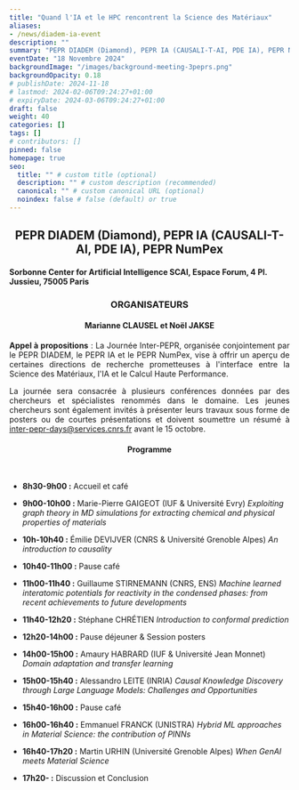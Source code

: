 ```yaml
---
title: "Quand l'IA et le HPC rencontrent la Science des Matériaux"
aliases:
- /news/diadem-ia-event
description: ""
summary: "PEPR DIADEM (Diamond), PEPR IA (CAUSALI-T-AI, PDE IA), PEPR NumPex"
eventDate: "18 Novembre 2024"
backgroundImage: "/images/background-meeting-3peprs.png"
backgroundOpacity: 0.18
# publishDate: 2024-11-18
# lastmod: 2024-02-06T09:24:27+01:00
# expiryDate: 2024-03-06T09:24:27+01:00
draft: false
weight: 40
categories: []
tags: []
# contributors: []
pinned: false
homepage: true
seo:
  title: "" # custom title (optional)
  description: "" # custom description (recommended)
  canonical: "" # custom canonical URL (optional)
  noindex: false # false (default) or true
---
```


<div align="center">

## PEPR DIADEM (Diamond), PEPR IA (CAUSALI-T-AI, PDE IA), PEPR NumPex

</div>

#### Sorbonne Center for Artificial Intelligence SCAI, Espace Forum, 4 Pl. Jussieu, 75005 Paris

<div align="center">

### ORGANISATEURS

#### Marianne CLAUSEL et Noël JAKSE

</div>

<div align="justify">

**Appel à propositions** : La Journée Inter-PEPR, organisée conjointement par le PEPR DIADEM, le PEPR IA et le PEPR NumPex, vise à offrir un aperçu de certaines directions de recherche prometteuses à l'interface entre la Science des Matériaux, l'IA et le Calcul Haute Performance.

La journée sera consacrée à plusieurs conférences données par des chercheurs et spécialistes renommés dans le domaine. Les jeunes chercheurs sont également invités à présenter leurs travaux sous forme de posters ou de courtes présentations et doivent soumettre un résumé à <a href="mailto:inter-pepr-days@services.cnrs.fr">inter-pepr-days@services.cnrs.fr</a> avant le 15 octobre.

</div>

<div align="center">

#### Programme

</div>

<br/>

- **8h30-9h00 :** Accueil et café

- **9h00-10h00 :** Marie-Pierre GAIGEOT (IUF & Université Evry) *Exploiting graph theory in MD simulations for extracting chemical and physical properties of materials*
- **10h-10h40 :** Émilie DEVIJVER (CNRS & Université Grenoble Alpes) *An introduction to causality*

- **10h40-11h00 :** Pause café

- **11h00-11h40 :** Guillaume STIRNEMANN (CNRS, ENS) *Machine learned interatomic potentials for reactivity in the condensed phases: from recent achievements to future developments*
- **11h40-12h20 :** Stéphane CHRÉTIEN *Introduction to conformal prediction*

- **12h20-14h00 :** Pause déjeuner & Session posters

- **14h00-15h00 :** Amaury HABRARD (IUF & Université Jean Monnet) *Domain adaptation and transfer learning*
- **15h00-15h40 :** Alessandro LEITE (INRIA) *Causal Knowledge Discovery through Large Language Models: Challenges and Opportunities*

- **15h40-16h00 :** Pause café

- **16h00-16h40 :** Emmanuel FRANCK (UNISTRA) *Hybrid ML approaches in Material Science: the contribution of PINNs*
- **16h40-17h20 :** Martin URHIN  (Université Grenoble Alpes) *When GenAI meets Material Science*
- **17h20- :** Discussion et Conclusion

<br/>
